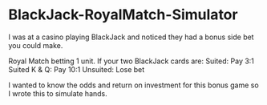 # BlackJack-RoyalMatch-Simulator

I was at a casino playing BlackJack and noticed they had a bonus side bet you could make.

Royal Match betting 1 unit.  If your two BlackJack cards are:
 Suited:        Pay 3:1
 Suited K & Q:  Pay 10:1
 Unsuited:      Lose bet

I wanted to know the odds and return on investment for this bonus game so I wrote this to simulate hands.
